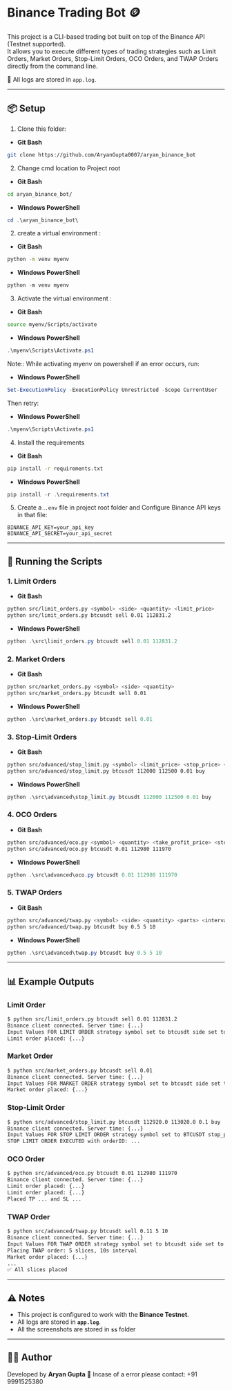 # Binance Trading Bot 🪙
This project is a CLI-based trading bot built on top of the Binance API (Testnet supported).  
It allows you to execute different types of trading strategies such as Limit Orders, Market Orders, Stop-Limit Orders, OCO Orders, and TWAP Orders directly from the command line.

📌 All logs are stored in `app.log`.

---

## 📦 Setup

1. Clone this folder:
- **Git Bash**
```bash
git clone https://github.com/AryanGupta0007/aryan_binance_bot
```

2. Change cmd location to Project root
- **Git Bash**
```bash
cd aryan_binance_bot/
```
- **Windows PowerShell**
```powershell
cd .\aryan_binance_bot\
```

2. create a  virtual environment :
- **Git Bash**
```bash
python -m venv myenv
```
- **Windows PowerShell**
```powershell
python -m venv myenv
```

3. Activate the virtual environment :
- **Git Bash**
```bash
source myenv/Scripts/activate 
```
- **Windows PowerShell**
```powershell
.\myenv\Scripts\Activate.ps1
```
Note::
While activating myenv on powershell if an error occurs, run:
- **Windows PowerShell**
```powershell
Set-ExecutionPolicy -ExecutionPolicy Unrestricted -Scope CurrentUser
```
Then retry:
- **Windows PowerShell**
```powershell
.\myenv\Scripts\Activate.ps1
```

4. Install the requirements
- **Git Bash**
```bash
pip install -r requirements.txt
```
- **Windows PowerShell**
```powershell
pip install -r .\requirements.txt
```


5. Create a .`.env` file in project root folder and  Configure Binance API keys in that file:
```
BINANCE_API_KEY=your_api_key
BINANCE_API_SECRET=your_api_secret
```

---

## 🚀 Running the Scripts

### 1. Limit Orders
- **Git Bash**
```bash
python src/limit_orders.py <symbol> <side> <quantity> <limit_price>
python src/limit_orders.py btcusdt sell 0.01 112831.2
```
- **Windows PowerShell**
```powershell
python .\src\limit_orders.py btcusdt sell 0.01 112831.2
```

### 2. Market Orders
- **Git Bash**
```bash
python src/market_orders.py <symbol> <side> <quantity>
python src/market_orders.py btcusdt sell 0.01
```
- **Windows PowerShell**
```powershell
python .\src\market_orders.py btcusdt sell 0.01
```

### 3. Stop-Limit Orders
- **Git Bash**
```bash
python src/advanced/stop_limit.py <symbol> <limit_price> <stop_price> <quantity> <side>
python src/advanced/stop_limit.py btcusdt 112000 112500 0.01 buy
```
- **Windows PowerShell**
```powershell
python .\src\advanced\stop_limit.py btcusdt 112000 112500 0.01 buy
```

### 4. OCO Orders
- **Git Bash**
```bash
python src/advanced/oco.py <symbol> <quantity> <take_profit_price> <stop_loss_price>
python src/advanced/oco.py btcusdt 0.01 112980 111970
```
- **Windows PowerShell**
```powershell
python .\src\advanced\oco.py btcusdt 0.01 112980 111970
```

### 5. TWAP Orders
- **Git Bash**
```bash
python src/advanced/twap.py <symbol> <side> <quantity> <parts> <interval>
python src/advanced/twap.py btcusdt buy 0.5 5 10
```
- **Windows PowerShell**
```powershell
python .\src\advanced\twap.py btcusdt buy 0.5 5 10
```

---

## 📊 Example Outputs

### Limit Order
```bash
$ python src/limit_orders.py btcusdt sell 0.01 112831.2
Binance client connected. Server time: {...}
Input Values FOR LIMIT ORDER strategy symbol set to btcusdt side set to sell quantity set to 0.01 price set to 112831.2 
Limit order placed: {...}
```

### Market Order
```bash
$ python src/market_orders.py btcusdt sell 0.01
Binance client connected. Server time: {...}
Input Values FOR MARKET ORDER strategy symbol set to btcusdt side set to sell quantity set to 0.01 
Market order placed: {...}
```

### Stop-Limit Order
```bash
$ python src/advanced/stop_limit.py btcusdt 112920.0 113020.0 0.1 buy
Binance client connected. Server time: {...}
Input Values FOR STOP LIMIT ORDER strategy symbol set to BTCUSDT stop_price set to 112920.0 limit_price set to 113020.0 quantity set to 0.1 side set to BUY
STOP LIMIT ORDER EXECUTED with orderID: ...
```

### OCO Order
```bash
$ python src/advanced/oco.py btcusdt 0.01 112980 111970
Binance client connected. Server time: {...}
Limit order placed: {...}
Limit order placed: {...}
Placed TP ... and SL ...
```

### TWAP Order
```bash
$ python src/advanced/twap.py btcusdt sell 0.11 5 10
Binance client connected. Server time: {...}
Input Values FOR TWAP ORDER strategy symbol set to btcusdt side set to sell quantity set to 0.11 parts set to 5 interval set to 10 
Placing TWAP order: 5 slices, 10s interval
Market order placed: {...}
...
✅ All slices placed
```

---

## ⚠️ Notes

- This project is configured to work with the **Binance Testnet**.
- All logs are stored in **`app.log`**.
- All the screenshots are stored in **`ss`** folder
---

## 👨‍💻 Author

Developed by **Aryan Gupta** 🚀
Incase of a error please contact: +91 9991525380